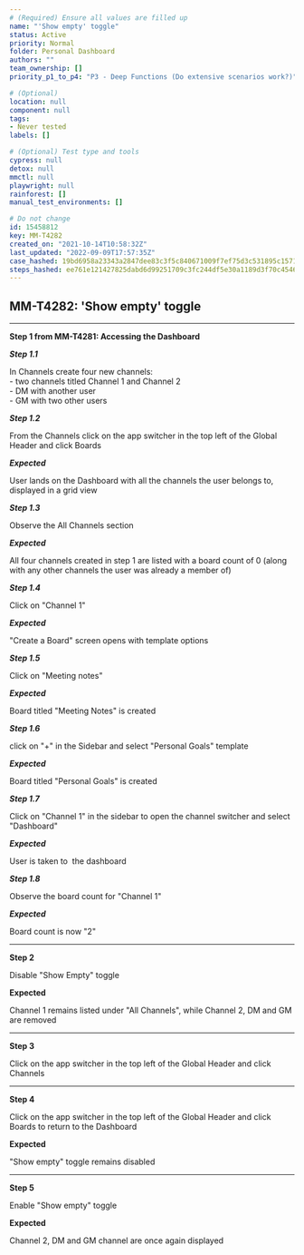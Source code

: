 ```yaml
---
# (Required) Ensure all values are filled up
name: "'Show empty' toggle"
status: Active
priority: Normal
folder: Personal Dashboard
authors: ""
team_ownership: []
priority_p1_to_p4: "P3 - Deep Functions (Do extensive scenarios work?)"

# (Optional)
location: null
component: null
tags: 
- Never tested
labels: []

# (Optional) Test type and tools
cypress: null
detox: null
mmctl: null
playwright: null
rainforest: []
manual_test_environments: []

# Do not change
id: 15458812
key: MM-T4282
created_on: "2021-10-14T10:58:32Z"
last_updated: "2022-09-09T17:57:35Z"
case_hashed: 19bd6958a23343a2847dee83c3f5c840671009f7ef75d3c531895c15714f75f95a4bdf9daff921b609ae4f0ff0db0c86
steps_hashed: ee761e121427825dabd6d99251709c3fc244df5e30a1189d3f70c4546a0fd176042df95e5427ef25033d6e821a04a1e2
---
```


<!-- (Auto-generated) Based on frontmatter's "key" and "name" -->

## MM-T4282: 'Show empty' toggle

---

**Step 1 from MM-T4281: Accessing the Dashboard**

<!-- (Auto-generated) Note: Steps 1.1 to 1.8 should not be updated here. Instead, modify directly to the referenced MM-T4281 test case. -->

_**Step 1.1**_

In Channels create four new channels:\
\- two channels titled Channel 1 and Channel 2\
\- DM with another user\
\- GM with two other users

_**Step 1.2**_

From the Channels click on the app switcher in the top left of the Global Header and click Boards

_**Expected**_

User lands on the Dashboard with all the channels the user belongs to, displayed in a grid view

_**Step 1.3**_

Observe the All Channels section

_**Expected**_

All four channels created in step 1 are listed with a board count of 0 (along with any other channels the user was already a member of)

_**Step 1.4**_

Click on "Channel 1"

_**Expected**_

"Create a Board" screen opens with template options

_**Step 1.5**_

Click on "Meeting notes"

_**Expected**_

Board titled "Meeting Notes" is created

_**Step 1.6**_

click on "+" in the Sidebar and select "Personal Goals" template

_**Expected**_

Board titled "Personal Goals" is created

_**Step 1.7**_

Click on "Channel 1" in the sidebar to open the channel switcher and select "Dashboard"

_**Expected**_

User is taken to  the dashboard

_**Step 1.8**_

Observe the board count for "Channel 1"

_**Expected**_

Board count is now "2"

---

**Step 2**

Disable "Show Empty" toggle

**Expected**

Channel 1 remains listed under "All Channels", while Channel 2, DM and GM are removed

---

**Step 3**

Click on the app switcher in the top left of the Global Header and click Channels

---

**Step 4**

Click on the app switcher in the top left of the Global Header and click Boards to return to the Dashboard

**Expected**

"Show empty" toggle remains disabled

---

**Step 5**

Enable "Show empty" toggle

**Expected**

Channel 2, DM and GM channel are once again displayed
